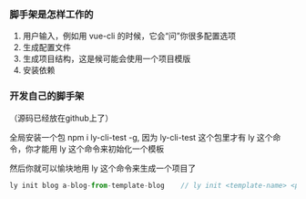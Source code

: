 ### 脚手架是怎样工作的

1. 用户输入，例如用 vue-cli 的时候，它会“问”你很多配置选项
2. 生成配置文件
3. 生成项目结构，这是候可能会使用一个项目模版
4. 安装依赖

### 开发自己的脚手架

（源码已经放在github上了）

全局安装一个包 npm i ly-cli-test -g,   因为 ly-cli-test 这个包里才有 ly 这个命令，你才能用 ly 这个命令来初始化一个模板

然后你就可以愉块地用 ly 这个命令来生成一个项目了

```js
ly init blog a-blog-from-template-blog    // ly init <template-name> <project-name>，ly命令会解析你输入的内容，如果符合 init <template-name> <project-name> 这种格式，就会执行对应的代码
```

